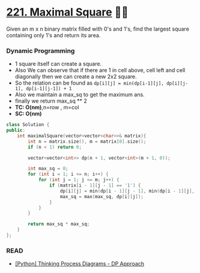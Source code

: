 # [221. Maximal Square](https://leetcode.com/problems/maximal-square/) 🌟🌟

Given an m x n binary matrix filled with 0's and 1's, find the largest square containing only 1's and return its area.

### Dynamic Programming

-   1 square itself can create a square.
-   Also We can observe that if there are 1 in cell above, cell left and cell diagonally then we can create a new 2x2 square.
-   So the relation can be found as `dp[i][j] = min(dp[i-1][j], dp[i][j-1], dp[i-1][j-1]) + 1`
-   Also we maintain a max_sq to get the maximum ans.
-   finally we return max_sq \*\* 2
-   **TC: O(nm)**,n=row , m=col
-   **SC: O(nm)**

```cpp
class Solution {
public:
    int maximalSquare(vector<vector<char>>& matrix){
        int n = matrix.size(), m = matrix[0].size();
        if (n < 1) return 0;

        vector<vector<int>> dp(n + 1, vector<int>(m + 1, 0));

        int max_sq = 0;
        for (int i = 1; i <= n; i++) {
            for (int j = 1; j <= m; j++) {
                if (matrix[i - 1][j - 1] == '1') {
                    dp[i][j] = min(dp[i - 1][j - 1], min(dp[i - 1][j], dp[i][j - 1])) + 1;
                    max_sq = max(max_sq, dp[i][j]);
                }
            }
        }

        return max_sq * max_sq;
    }
};
```

### READ

-   [[Python] Thinking Process Diagrams - DP Approach](https://leetcode.com/problems/maximal-square/discuss/600149/Python-Thinking-Process-Diagrams-DP-Approach)
